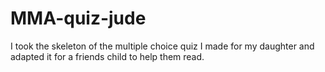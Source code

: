 # MMA-quiz-jude

I took the skeleton of the multiple choice quiz I made for my daughter and adapted it for a friends child to help them read.
